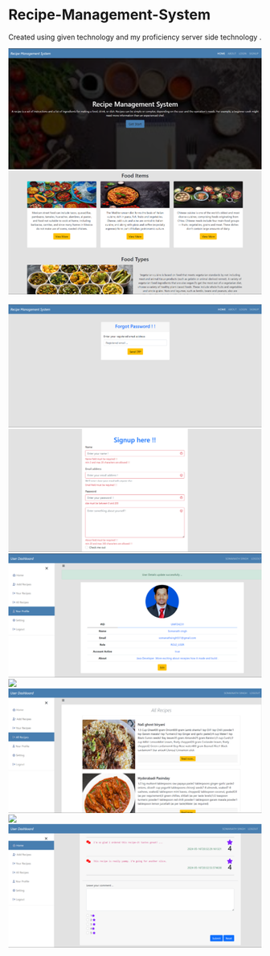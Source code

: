 # Recipe-Management-System
Created using given technology and my proficiency server side technology .

<img src="https://github.com/Somanath-Singh/Recipe-Management-System/blob/main/project-img/home1.png">
<img src="https://github.com/Somanath-Singh/Recipe-Management-System/blob/main/project-img/home2.png">
<img sc="https://github.com/Somanath-Singh/Recipe-Management-System/blob/main/project-img/login.png">
<img src="https://github.com/Somanath-Singh/Recipe-Management-System/blob/main/project-img/forgot.png">
<img src="https://github.com/Somanath-Singh/Recipe-Management-System/blob/main/project-img/register.png">
<img src="https://github.com/Somanath-Singh/Recipe-Management-System/blob/main/project-img/profile.png">
<img src="https://github.com/Somanath-Singh/Recipe-Management-System/blob/main/project-img/add_recipe.png">
<img src="https://github.com/Somanath-Singh/Recipe-Management-System/blob/main/project-img/recipes.png">
<img src="https://github.com/Somanath-Singh/Recipe-Management-System/blob/main/project-img/one-recipe.png">
<img src="https://github.com/Somanath-Singh/Recipe-Management-System/blob/main/project-img/comments.png">

